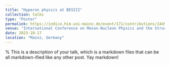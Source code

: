 ```yaml
---
title: "Hyperon physics at BESIII"
collection: talks
type: "Poster"
permalink: https://indico.him.uni-mainz.de/event/171/contributions/1449/
venue: "International Conference on Meson-Nucleon Physics and the Structure of the Nucleon (MENU 2023), Institute for Nuclear Physics of the Johannes Gutenberg University of Mainz"
date: 2023-10-17
location: "Mainz, Germany"
---
```


% This is a description of your talk, which is a markdown files that can be all markdown-ified like any other post. Yay markdown!
